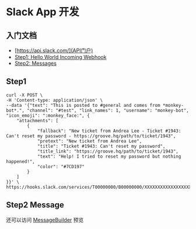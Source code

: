 # Slack App 开发


## 入门文档

* [https://api.slack.com/](API门户)
* [Step1: Hello World Incoming Webhook](https://api.slack.com/tutorials/slack-apps-hello-world)
* [Step2: Messages](https://api.slack.com/docs/messages)


## Step1

```
curl -X POST \
-H 'Content-type: application/json' \
--data '{"text": "This is posted to #general and comes from *monkey-bot*.", "channel": "#test", "link_names": 1, "username": "monkey-bot", "icon_emoji": ":monkey_face:", {
    "attachments": [
        {
            "fallback": "New ticket from Andrea Lee - Ticket #1943: Can't reset my password - https://groove.hq/path/to/ticket/1943",
            "pretext": "New ticket from Andrea Lee",
            "title": "Ticket #1943: Can't reset my password",
            "title_link": "https://groove.hq/path/to/ticket/1943",
            "text": "Help! I tried to reset my password but nothing happened!",
            "color": "#7CD197"
        }
    ]
}}' \
https://hooks.slack.com/services/T00000000/B00000000/XXXXXXXXXXXXXXXXXXXXXXXX

```

## Step2 Message

还可以访问 [MessageBuilder](https://api.slack.com/docs/messages/builder) 预览